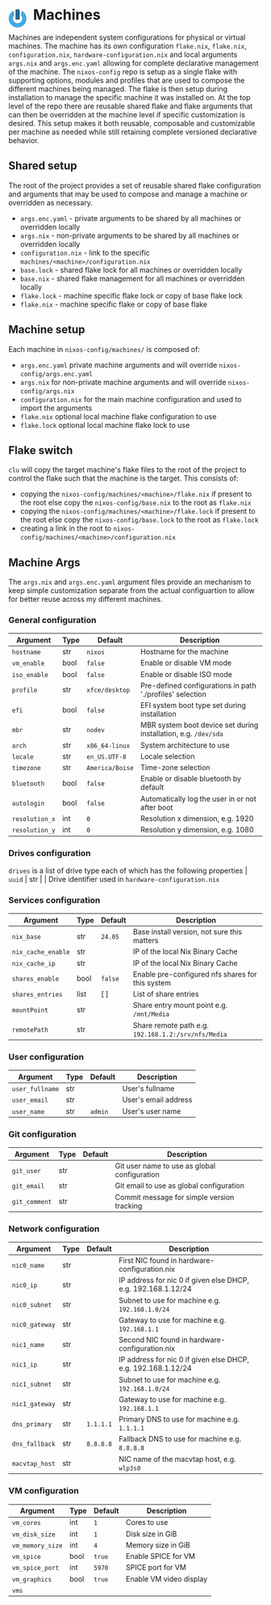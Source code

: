 # Machines <img style="margin: 6px 13px 0px 0px" align="left" src="../art/logo_36x36.png" />

Machines are independent system configurations for physical or virtual machines. The machine has its 
own configuration `flake.nix`, `flake.nix`, `configuration.nix`, `hardware-configuration.nix` and 
local arguments `args.nix` and `args.enc.yaml` allowing for complete declarative management of the 
machine. The `nixos-config` repo is setup as a single flake with supporting options, modules and 
profiles that are used to compose the different machines being managed. The flake is then setup 
during installation to manage the specific machine it was installed on. At the top level of the repo 
there are reusable shared flake and flake arguments that can then be overridden at the machine level 
if specific customization is desired. This setup makes it both reusable, composable and customizable 
per machine as needed while still retaining complete versioned declarative behavior.

## Shared setup
The root of the project provides a set of reusable shared flake configuration and arguments that may 
be used to compose and manage a machine or overridden as necessary.

* `args.enc.yaml` - private arguments to be shared by all machines or overridden locally
* `args.nix` - non-private arguments to be shared by all machines or overridden locally
* `configuration.nix` - link to the specific `machines/<machine>/configuration.nix`
* `base.lock` - shared flake lock for all machines or overridden locally
* `base.nix` - shared flake management for all machines or overridden locally
* `flake.lock` - machine specific flake lock or copy of base flake lock
* `flake.nix` - machine specific flake or copy of base flake

## Machine setup
Each machine in `nixos-config/machines/` is composed of:
* `args.enc.yaml` private machine arguments and will override `nixos-config/args.enc.yaml`
* `args.nix` for non-private machine arguments and will override `nixos-config/args.nix`
* `configuration.nix` for the main machine configuration and used to import the arguments 
* `flake.nix` optional local machine flake configuration to use
* `flake.lock` optional local machine flake lock to use

## Flake switch
`clu` will copy the target machine's flake files to the root of the project to control the flake such 
that the machine is the target. This consists of:
* copying the `nixos-config/machines/<machine>/flake.nix` if present to the root else copy the 
  `nixos-config/base.nix` to the root as `flake.nix`
* copying the `nixos-config/machines/<machine>/flake.lock` if present to the root else copy the
  `nixos-config/base.lock` to the root as `flake.lock`
* creating a link in the root to `nixos-config/machines/<machine>/configuration.nix`

## Machine Args
The `args.nix` and `args.enc.yaml` argument files provide an mechanism to keep simple customization 
separate from the actual configuartion to allow for better reuse across my different machines.

### General configuration
| Argument          | Type  | Default         | Description
| ----------------- | ----- | --------------- | --------------------------------------
| `hostname`        | str   | `nixos`         | Hostname for the machine
| `vm_enable`       | bool  | `false`         | Enable or disable VM mode
| `iso_enable`      | bool  | `false`         | Enable or disable ISO mode
| `profile`         | str   | `xfce/desktop`  | Pre-defined configurations in path './profiles' selection
| `efi`             | bool  | `false`         | EFI system boot type set during installation
| `mbr`             | str   | `nodev`         | MBR system boot device set during installation, e.g. `/dev/sda`
| `arch`            | str   | `x86_64-linux`  | System architecture to use
| `locale`          | str   | `en_US.UTF-8`   | Locale selection
| `timezone`        | str   | `America/Boise` | Time-zone selection
| `bluetooth`       | bool  | `false`         | Enable or disable bluetooth by default
| `autologin`       | bool  | `false`         | Automatically log the user in or not after boot
| `resolution_x`    | int   | `0`             | Resolution x dimension, e.g. 1920
| `resolution_y`    | int   | `0`             | Resolution y dimension, e.g. 1080

### Drives configuration
`drives` is a list of drive type each of which has the following properties
| `uuid`            | str   |                 | Drive identifier used in `hardware-configuration.nix`

### Services configuration
| Argument          | Type  | Default         | Description
| ----------------- | ----- | --------------- | --------------------------------------
| `nix_base`        | str   | `24.05`         | Base install version, not sure this matters
| `nix_cache_enable`| str   |                 | IP of the local Nix Binary Cache
| `nix_cache_ip`    | str   |                 | IP of the local Nix Binary Cache
| `shares_enable`   | bool  | `false`         | Enable pre-configured nfs shares for this system
| `shares_entries`  | list  | [ ]             | List of share entries
| `mountPoint`      | str   |                 | Share entry mount point e.g. `/mnt/Media`
| `remotePath`      | str   |                 | Share remote path e.g. `192.168.1.2:/srv/nfs/Media` 

### User configuration
| Argument          | Type  | Default         | Description
| ----------------- | ----- | --------------- | --------------------------------------
| `user_fullname`   | str   |                 | User's fullname 
| `user_email`      | str   |                 | User's email address
| `user_name`       | str   | `admin`         | User's user name

### Git configuration
| Argument          | Type  | Default         | Description
| ----------------- | ----- | --------------- | --------------------------------------
| `git_user`        | str   |                 | Git user name to use as global configuration
| `git_email`       | str   |                 | Git email to use as global configuration
| `git_comment`     | str   |                 | Commit message for simple version tracking

### Network configuration
| Argument          | Type  | Default         | Description
| ----------------- | ----- | --------------- | --------------------------------------
| `nic0_name`       | str   |                 | First NIC found in hardware-configuration.nix
| `nic0_ip`         | str   |                 | IP address for nic 0 if given else DHCP, e.g. 192.168.1.12/24
| `nic0_subnet`     | str   |                 | Subnet to use for machine e.g. `192.168.1.0/24`
| `nic0_gateway`    | str   |                 | Gateway to use for machine e.g. `192.168.1.1`
| `nic1_name`       | str   |                 | Second NIC found in hardware-configuration.nix
| `nic1_ip`         | str   |                 | IP address for nic 0 if given else DHCP, e.g. 192.168.1.12/24
| `nic1_subnet`     | str   |                 | Subnet to use for machine e.g. `192.168.1.0/24`
| `nic1_gateway`    | str   |                 | Gateway to use for machine e.g. `192.168.1.1`
| `dns_primary`     | str   | `1.1.1.1`       | Primary DNS to use for machine e.g. `1.1.1.1`
| `dns_fallback`    | str   | `8.8.8.8`       | Fallback DNS to use for machine e.g. `8.8.8.8`
| `macvtap_host`    | str   |                 | NIC name of the macvtap host, e.g. `wlp3s0`

### VM configuration
| Argument          | Type  | Default         | Description
| ----------------- | ----- | --------------- | --------------------------------------
| `vm_cores`        | int   | `1`             | Cores to use
| `vm_disk_size`    | int   | `1`             | Disk size in GiB
| `vm_memory_size`  | int   | `4`             | Memory size in GiB
| `vm_spice`        | bool  | `true`          | Enable SPICE for VM
| `vm_spice_port`   | int   | `5970`          | SPICE port for VM
| `vm_graphics`     | bool  | `true`          | Enable VM video display
| `vms`             |

<!-- 
vim: ts=2:sw=2:sts=2
-->
